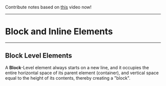 Contribute notes based on [this](https://www.youtube.com/watch?v=ZYbajSqMrN4&list=PL2kSRH_DmWVbKFpYn3drI8Qf66ZpvZ_3L&index=3) video now!
<br><hr>
# **Block and Inline Elements** # 
<hr>

## **Block Level Elements** ##
  A **Block**-Level element always starts on a new line, and it occupies the entire horizontal space of its parent element (container), and vertical space equal to the height of its contents, thereby creating a "block".
 
